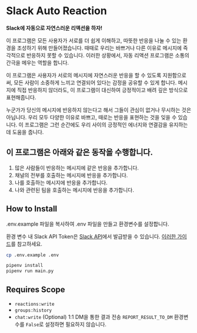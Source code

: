 # Slack Auto Reaction

**Slack에 자동으로 자연스러운 리액션을 하자!**

이 프로그램은 모든 사용자가 서로를 더 쉽게 이해하고, 따뜻한 반응을 나눌 수 있는 환경을 조성하기 위해 만들어졌습니다. 때때로 우리는 바쁘거나 다른 이유로 메시지에 즉각적으로 반응하지 못할 수 있습니다. 이러한 상황에서, 자동 리액션 프로그램은 소통의 간극을 메우는 역할을 합니다.

이 프로그램은 사용자가 서로의 메시지에 자연스러운 반응을 할 수 있도록 지원함으로써, 모든 사람이 소중하게 느끼고 연결되어 있다는 감정을 공유할 수 있게 합니다. 메시지에 직접 반응하지 않더라도, 이 프로그램이 대신하여 긍정적이고 배려 깊은 방식으로 표현해줍니다.

누군가가 당신의 메시지에 반응하지 않는다고 해서 그들이 관심이 없거나 무시하는 것은 아닙니다. 우리 모두 다양한 이유로 바쁘고, 때로는 반응을 표현하는 것을 잊을 수 있습니다. 이 프로그램은 그런 순간에도 우리 사이의 긍정적인 에너지와 연결감을 유지하는 데 도움을 줍니다.

## 이 프로그램은 아래와 같은 동작을 수행합니다.

1. 많은 사람들이 반응하는 메시지에 같은 반응을 추가합니다.
2. 채널의 전부를 호출하는 메시지에 반응을 추가합니다.
3. 나를 호출하는 메시지에 반응을 추가합니다.
4. 나와 관련된 팀을 호출하는 메시지에 반응을 추가합니다.

## How to Install

.env.example 파일을 복사하여 .env 파일을 만들고 환경변수를 설정합니다.

환경 변수 내 Slack API Token은 [Slack API](https://api.slack.com/)에서 발급받을 수 있습니다. [이러한 가이드](https://jimmy-ai.tistory.com/422)를 참고하세요.

```bash
cp .env.example .env

pipenv install
pipenv run main.py
```

## Requires Scope

- `reactions:write`
- `groups:history`
- `chat:write`  (Optional) 1:1 DM을 통한 결과 전송 `REPORT_RESULT_TO_DM` 환경변수를 `False`로 설정하면 필요하지 않습니다.
